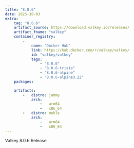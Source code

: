 ```yaml
---
title: "8.0.6"
date: 2025-10-03
extra:
    tag: "8.0.6"
    artifact_source: https://download.valkey.io/releases/
    artifact_fname: "valkey"
    container_registry:
        -
            name: "Docker Hub"
            link: https://hub.docker.com/r/valkey/valkey/
            id: "valkey/valkey"
            tags:
                - "8.0.6"
                - "8.0.6-trixie"
                - "8.0.6-alpine"
                - "8.0.6-alpine3.22"
    packages:

    artifacts:
        -   distro: jammy
            arch:
                -   arm64
                -   x86_64
        -   distro: noble
            arch:
                -   arm64
                -   x86_64
---
```


Valkey 8.0.6 Release